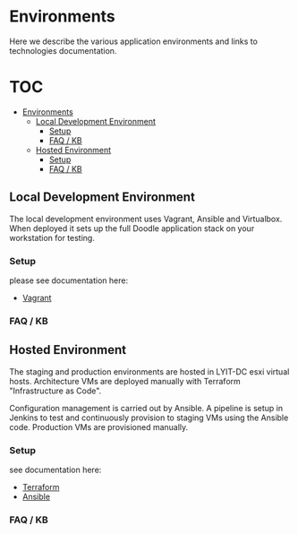 # Environments

Here we describe the various application environments and links to technologies documentation.


# TOC

- [Environments](#environments)
  - [Local Development Environment](#local-development-environment)
    - [Setup](#setup)
    - [FAQ / KB](#faq--kb)
  - [Hosted Environment](#hosted-environment)
    - [Setup](#setup-1)
    - [FAQ / KB](#faq--kb-1)

## Local Development Environment

The local development environment uses Vagrant, Ansible and Virtualbox. When deployed it sets up the full Doodle application stack on your workstation for testing.

### Setup

please see documentation here:
- [Vagrant](../src/infra/vagrant/README.md)

### FAQ / KB

## Hosted Environment

The staging and production environments are hosted in LYIT-DC esxi virtual hosts. Architecture VMs are deployed manually with Terraform "Infrastructure as Code".

Configuration management is carried out by Ansible. A pipeline is setup in Jenkins to test and continuously provision to staging VMs using the Ansible code. Production VMs are provisioned manually.  

### Setup

see documentation here:

- [Terraform](../src/infra/terraform/README.md)
- [Ansible](../src/infra/ansible/README.md)

### FAQ / KB
